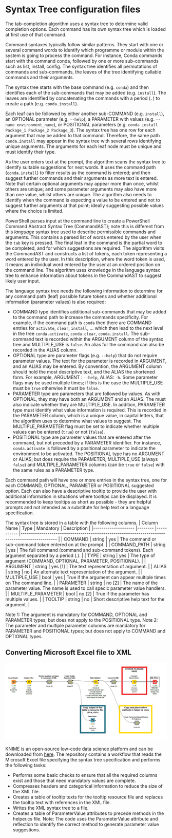 # Syntax Tree configuration files

The tab-completion algorithm uses a syntax tree to determine valid completion options. Each command has its own syntax tree which is loaded at first use of  that command.

Command syntaxes  typically follow similar patterns. They start with one or several command words to identify which programme or module within the system is going to process the command. For instance, Conda commands start with the command conda, followed by one or more sub-commands such as list, install, config. The syntax tree identifies all permutations of commands and sub-commands, the leaves of the tree identifying callable commands and their arguments.

The syntax tree starts with the base command (e.g. `conda`) and then identifies each of the sub-commands that may be added (e.g. `install`). The leaves are identified by concatenating the commands with a period (`.`) to create a path (e.g. `conda.install`).

Each leaf can be followed by either another sub-COMMAND (e.g. `install`), an OPTIONAL parameter (e.g. `--help`), a PARAMETER with values (e.g. `--name environment_name`), or POSITIONAL parameters (e.g. `conda install Package_1 Package_2 Package_3`). The syntax tree has one row for each argument that may be added to that command. Therefore, the same path `conda.install` may appear in the syntax tree with several rows identifying unique arguments. The arguments for each leaf node must be unique and must identify their type.

As the user enters text at the prompt, the algorithm scans the syntax tree to identify suitable suggestions for next words. It uses the command path (`conda.install`) to filter results as the command is entered; and then suggest further commands and their arguments as more text is entered. Note that certain optional arguments may appear more than once, whilst others are unique; and some parameter arguments may also have more than one value, whilst others are unique. The algorithm also needs to identify when the command is expecting a value to be entered and not to suggest further arguments at that point; ideally suggesting possible values where the choice is limited.

PowerShell parses input at the command line to create a  PowerShell Command Abstract Syntax Tree (CommandAST); note this is different from this *language* syntax tree used to describe permissible commands and arguments. This contains a parsed list of words entered by the user when the `tab` key is pressed. The final leaf in the command is the partial word to be completed, and for which suggestions are required. The algorithm visits the CommandAST and constructs a list of tokens, each token representing a word entered by the user. In this description, where the word token is used, it means an individual word entered by the user at an ordered position on the command line. The algorithm uses knowledge in the language syntax tree to enhance information about tokens in the CommandAST to suggest likely user input.

The language syntax tree needs the following information to determine for any command path (leaf) possible future tokens and whether additional information (parameter values) is also required:

- COMMAND type identifies additional sub-commands that may be added to the command path to increase the commands specificity. For example, if the command path is `conda` then there are COMMAND entries for `activate`, `clear`, `install`, ... which then lead to the next level in the tree `conda.activate`, `conda.clear`, `conda.install`. The sub-command text is recorded within the ARGUMENT column of the syntax tree and MULTIPLE_USE is `false`. An alias for the command can also be recorded in the ALIAS column.
- OPTIONAL type are parameter flags (e.g. `--help`) that do not require parameter values. The text for the parameter is recorded in ARGUMENT, and an ALIAS may be entered. By convention, the ARGUMENT column should hold the most descriptive text, and the ALIAS the shortened form. For example, ARGUMENT : `--help`, ALIAS: `-h`. Some parameter flags may be used multiple times; if this is the case the MULTIPLE_USE must be `true` otherwise it must be `false`.
- PARAMETER type are parameters that are followed by values. As with OPTIONAL, they may have both an ARGUMENT and an ALIAS. The must also indicate whether they are MULTIPLE_USE. In addition, PARAMETER type must identify what value information is required. This is recorded in the PARAMETER column, which is a unique value, in capital letters, that the algorithm uses to determine what values to suggest. The MULTIPLE_PARAMETER flag must be set to indicate whether multiple values can be entered (`true`) or not (`false`).
- POSITIONAL type are parameter values that are entered after the command, but not preceded by a PARAMETER identifier. For instance, `conda.activate` is followed by a positional parameter to indicate the environment to be activated. The POSITIONAL type has no ARGUMENT or ALIAS; but does require the PARAMETER, MULTIPLE_USE (always `false`) and MULTIPLE_PARAMETER columns (can be `true` or `false`) with the same rules as a PARAMETER type.

Each command path will have one or more entries in the syntax tree, one for each COMMAND, OPTIONAL, PARAMETER or POSITIONAL suggested option. Each can also have a descriptive tooltip to provide the user with additional information in situations where tooltips can be displayed. It is recommended to keep tooltips as short as possible - they are helpful prompts and not intended as a substitute for help text or a language specification.

The syntax tree is stored in a table with the following columns.
| Column Name         | Type    | Mandatory  | Description                                                                                    |
|-------------------- |-------- |----------- |----------------------------------------------------------------------------------------------- |
| COMMAND             | string  | yes        | The command or sub-command token entered on at the prompt.                                     |
| COMMAND_PATH        | string  | yes        | The full command (command and sub-command tokens). Each argument   separated by a period (.).  |
| TYPE                | string  | yes        | The type of argument (COMMAND, OPTIONAL, PARAMETER, POSITIONAL).                               |
| ARGUMENT            | string  | yes [1]    | The text representation of argument.                                                           |
| ALIAS               | string  | no         | An alternate text representation of the argument.                                              |
| MULTIPLE_USE        | bool    | yes        | True if the argument can appear multiple times on The command line.                            |
| PARAMETER           | string  | no [2]     | The name of the parameter value. The name is used to call specic   parameter value handlers.   |
| MULTIPLE_PARAMETER  | bool    | no [2]     | True if the parameter has multiple values.                                                     |
| TOOLTIP             | string  | no         | Short descriptive help text for the argument.                                                  |

Note 1: The argument is mandatory for COMMAND, OPTIONAL and PARAMETER types; but does not apply to the POSITIONAL type.
Note 2: The parameter and multiple parameter columns are mandatory for PARAMETER and POSITIONAL types; but does not apply to COMMAND and OPTIONAL types.

## Converting Microsoft Excel file to XML

![Image of KNIME Workflow](./KNIME-workflow.png)

KNIME is an open-source low-code data science platform and can be downloaded from [here](https://www.knime.com/). The repository contains a workflow that reads the Microsoft Excel file specifying the syntax tree specification and performs the following tasks:

- Performs some basic checks to ensure that all the required columns exist and those that need mandatory values are complete.
- Compresses headers and categorical information to reduce the size of the XML file.
- Creates a table of tooltip texts for the tooltip resource file and replaces the tooltip text with references in the XML file.
- Writes the XML syntax tree to a file.
- Creates a table of ParameterValue attributes to precede methods in the helper.cs file. Note: The code uses the ParameterValue attribute and reflection to identify the correct method to generate parameter value suggestions.
